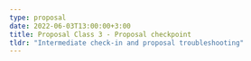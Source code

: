 ```yaml
---
type: proposal
date: 2022-06-03T13:00:00+3:00
title: Proposal Class 3 - Proposal checkpoint
tldr: "Intermediate check-in and proposal troubleshooting"
---
```

